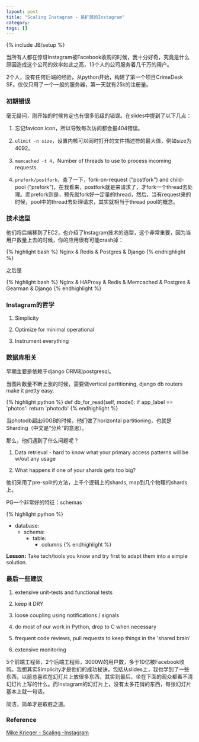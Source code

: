 ```yaml
---
layout: post
title: "Scaling Instagram - 易扩展的Instagram"
category: 
tags: []
---
```

{% include JB/setup %}

当所有人都在惊讶Instagram被Facebook收购的时候，我十分好奇，究竟是什么原因造成这个公司的效率如此之高，13个人的公司服务着几千万的用户。

2个人，没有任何后端的经验，从python开始，构建了第一个项目CrimeDesk SF。仅仅只用了一个一般的服务器，第一天就有25k的注册量。

### 初期错误

毫无疑问，刚开始的时候肯定也有很多低级的错误。在slides中提到了以下几点：

1.   忘记favicon.icon，所以导致每次访问都会报404错误。

2.   `ulimit -n size`，设置内核可以同时打开的文件描述符的最大值，例如size为4092。

3.   `memcached -t 4`，Number of threads to use to process incoming requests.

4.   `prefork/postfork`，查了一下，fork-on-request ("postfork") and child-pool ("prefork")，在我看来，postfork就是来请求了，才fork一个thread去处理。而prefork则是，预先就fork好一定量的thread，然后，当有request来的时候，pool中的thread去处理请求，其实就相当于thread pool的概念。

### 技术选型

他们将后端移到了EC2，也介绍了Instagram技术的选型，这个非常重要，因为当用户数量上去的时候，你的应用很有可能crash掉：

{% highlight bash %}
Nginx & 
Redis & 
Postgres & 
Django
{% endhighlight %}


之后是

{% highlight bash %}
Nginx & HAProxy &
Redis & Memcached &
Postgres & Gearman &
Django
{% endhighlight %}

### Instagram的哲学

1.   Simplicity

2.   Optimize for minimal operational 

3.   Instrument everything

### 数据库相关

早期主要是依赖于django ORM和postgresql。

当图片数量不断上涨的时候，需要做vertical partitioning, django db routers make it pretty easy. 

{% highlight python %}
def db_for_read(self, model):
  if app_label == 'photos':
  	return 'photodb'
{% endhighlight %}

当photodb超出60GB的时候，他们做了horizontal partitioning，也就是Sharding（中文是“分片”的意思）。

那么，他们遇到了什么问题呢？

1.   Data retrieval - hard to know what your primary access patterns will be w/out any usage

2.   What happens if one of your shards gets too big?

他们采用了pre-split的方法，上千个逻辑上的shards, map到几个物理的shards上。

PG一个非常好的特征：schemas

{% highlight python %}
- database:
  - schema:
    - table:
      - columns
{% endhighlight %}

__Lesson:__ Take tech/tools you know and try first to adapt them into a simple solution. 

### 最后一些建议

1.   extensive unit-tests and functional tests

2.   keep it DRY

3.   loose coupling using notifications / signals

4.   do most of our work in Python, drop to C when necessary

5.   frequent code reviews, pull requests to keep things in the 'shared brain'

6.   extensive monitoring 

5个前端工程师，2个后端工程师，3000W的用户数，多于10亿被Facebook收购。我想其实Simplicity才是他们的成功秘诀，包括从slides上，我也学到了一些东西，以前总喜欢在幻灯片上放很多东西，其实到最后，坐在下面的观众都看不清幻灯片上写的什么。而Instagram的幻灯片上，没有太多花俏的东西，每张幻灯片基本上就一句话。

简洁，简单才是取胜之道。

### Reference

[Mike Krieger - Scaling -Instagram](http://www.scribd.com/doc/89025069/Mike-Krieger-Instagram-at-the-Airbnb-tech-talk-on-Scaling-Instagram)